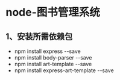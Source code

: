# node-图书管理系统

## 1、安装所需依赖包

- npm install express --save
- npm install body-parser --save
- npm install art-template --save
- npm install express-art-template --save